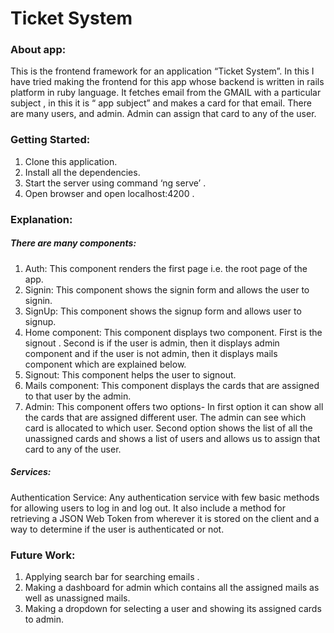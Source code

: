 # Ticket System

### About app:

This is the frontend framework for an application “Ticket System”. In this I have tried making the frontend for this app whose backend is written in rails platform in ruby language. It fetches email from the GMAIL with a particular subject , in this it is “ app subject”  and makes a card for that email. There are many users, and admin. Admin can assign that card to any of the user. 


### Getting Started:
1. Clone this application.
2. Install all the dependencies.
3. Start the server using command ‘ng serve’ .
4. Open browser and open localhost:4200 .

### Explanation:

##### There are many components:

1. Auth: This component renders the first page i.e. the root page of the app.
2. Signin: This component shows the signin form and allows the user to signin.
3. SignUp: This component shows the signup form and allows user to signup.
4. Home component: This component displays two component. First is the signout . Second is if the user is admin, then it displays admin component and if the user is not admin, then it displays mails component which are explained below.
5. Signout: This component helps the user to signout.
6. Mails component: This component displays the cards that are assigned to that user by the admin.
7. Admin: This component offers two options- In first option it can show all the cards that are assigned different user. The admin can see which card is allocated to which user.
Second option shows the list of all the unassigned cards and shows a list of users and allows us to assign that card to any of the user.


##### Services:

Authentication Service: Any authentication service with few basic methods for allowing users to log in and log out. It also include a method for retrieving a JSON Web Token from wherever it is stored on the client and a way to determine if the user is authenticated or not.

### Future Work:
1. Applying search bar for searching emails .
2. Making a dashboard for admin which contains all the assigned mails as well as unassigned mails.
3. Making a dropdown for selecting a user and showing its assigned cards to admin.

